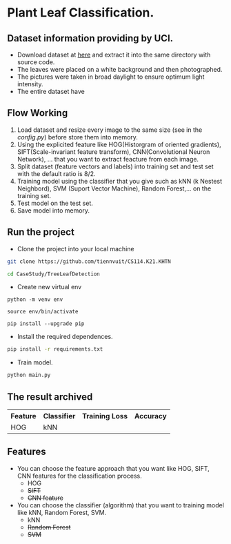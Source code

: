 # Plant Leaf Classification.

## Dataset information providing by UCI.
- Download dataset at [here](http://archive.ics.uci.edu/ml/datasets/Folio?fbclid=IwAR07TBnKRXAIaCW-YJXSFVlO_nYJArvnQ3Nt7JfdN02WYsRr4CkDtdLa2GQ) and extract it into the same directory with source code.
- The leaves were placed on a white background and then photographed.
- The pictures were taken in broad daylight to ensure optimum light intensity.
- The entire dataset have 

## Flow Working
1. Load dataset and resize every image to the same size (see in the *config.py*) before store them into memory.
2. Using the explicited feature like HOG(Historgram of oriented gradients), SIFT(Scale-invariant feature transform), CNN(Convolutional Neuron Network), ... that you want to extract feacture from each image.
3. Split dataset (feature vectors and labels) into training set and test set with the default ratio is 8/2.
4. Training model using the classifier that you give such as kNN (k Nestest Neighbord), SVM (Suport Vector Machine), Random Forest,... on the training set.
5. Test model on the test set.
6. Save model into memory.

## Run the project
- Clone the project into your local machine
```bash
git clone https://github.com/tiennvuit/CS114.K21.KHTN

cd CaseStudy/TreeLeafDetection
```

- Create new virtual env
```
python -m venv env

source env/bin/activate

pip install --upgrade pip
```

- Install the required dependences.
```bash
pip install -r requirements.txt
```

- Train model.
```bash
python main.py
```

## The result archived
<table style="width:100%">
  <tr>
    <th>Feature</th>
    <th>Classifier</th>
    <th>Training Loss</th>
    <th>Accuracy</th>
  </tr>
  <tr>
    <td>HOG</td>
    <td>kNN</td>
    <td></td>
    <td></td>
  </tr>
</table>


## Features
- You can choose the feature approach that you want like HOG, SIFT, CNN features for the classification process.
    + HOG
    + <strike>SIFT</strike>
    + <strike>CNN feature</strike>
- You can choose the classifier (algorithm) that you want to training model like kNN, Random Forest, SVM.
    + kNN
    + <strike>Random Forest</strike>
    + <strike>SVM</strike>



